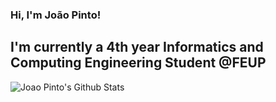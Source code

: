 ### Hi, I'm João Pinto!

## I'm currently a 4th year Informatics and Computing Engineering Student @FEUP 
<!--
**joaorenatopinto/joaorenatopinto** is a ✨ _special_ ✨ repository because its `README.md` (this file) appears on your GitHub profile.

Here are some ideas to get you started:

- 🔭 I’m currently working on ...
- 🌱 I’m currently learning ...
- 👯 I’m looking to collaborate on ...
- 🤔 I’m looking for help with ...
- 💬 Ask me about ...
- 📫 How to reach me: ...
- 😄 Pronouns: ...
- ⚡ Fun fact: ...
-->


<img align="left" alt="Joao Pinto's Github Stats" src="https://github-readme-stats.vercel.app/api?username=joaorenatopinto&show_icons=true&hide_border=true" />
